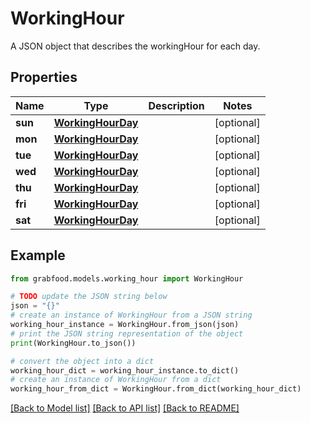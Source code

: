 # WorkingHour

A JSON object that describes the workingHour for each day.

## Properties

Name | Type | Description | Notes
------------ | ------------- | ------------- | -------------
**sun** | [**WorkingHourDay**](WorkingHourDay.md) |  | [optional] 
**mon** | [**WorkingHourDay**](WorkingHourDay.md) |  | [optional] 
**tue** | [**WorkingHourDay**](WorkingHourDay.md) |  | [optional] 
**wed** | [**WorkingHourDay**](WorkingHourDay.md) |  | [optional] 
**thu** | [**WorkingHourDay**](WorkingHourDay.md) |  | [optional] 
**fri** | [**WorkingHourDay**](WorkingHourDay.md) |  | [optional] 
**sat** | [**WorkingHourDay**](WorkingHourDay.md) |  | [optional] 

## Example

```python
from grabfood.models.working_hour import WorkingHour

# TODO update the JSON string below
json = "{}"
# create an instance of WorkingHour from a JSON string
working_hour_instance = WorkingHour.from_json(json)
# print the JSON string representation of the object
print(WorkingHour.to_json())

# convert the object into a dict
working_hour_dict = working_hour_instance.to_dict()
# create an instance of WorkingHour from a dict
working_hour_from_dict = WorkingHour.from_dict(working_hour_dict)
```
[[Back to Model list]](../README.md#documentation-for-models) [[Back to API list]](../README.md#documentation-for-api-endpoints) [[Back to README]](../README.md)


